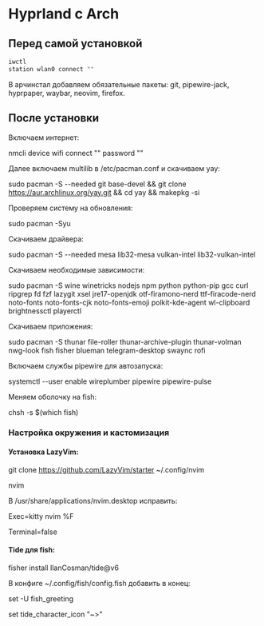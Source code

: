 # Hyprland с Arch
## Перед самой установкой
```bash
iwctl
station wlan0 connect ""
```

В арчинстал добавляем обязательные пакеты: git, pipewire-jack, hyprpaper, waybar, neovim, firefox.

## После установки
Включаем интернет:

nmcli device wifi connect "" password ""

Далее включаем multilib в /etc/pacman.conf и скачиваем yay:

sudo pacman -S --needed git base-devel && git clone https://aur.archlinux.org/yay.git && cd yay && makepkg -si

Проверяем систему на обновления: 

sudo pacman -Syu

Скачиваем драйвера:

sudo pacman -S --needed mesa lib32-mesa vulkan-intel lib32-vulkan-intel

Скачиваем необходимые зависимости:

sudo pacman -S wine winetricks nodejs npm python python-pip gcc curl ripgrep fd fzf lazygit xsel jre17-openjdk otf-firamono-nerd ttf-firacode-nerd noto-fonts noto-fonts-cjk noto-fonts-emoji polkit-kde-agent wl-clipboard brightnessctl playerctl

Скачиваем приложения:

sudo pacman -S thunar file-roller thunar-archive-plugin thunar-volman nwg-look fish fisher blueman telegram-desktop swaync rofi 

Включаем службы pipewire для автозапуска:

systemctl --user enable wireplumber pipewire pipewire-pulse

Меняем оболочку на fish:

chsh -s $(which fish)

### Настройка окружения и кастомизация

#### Установка LazyVim:

git clone https://github.com/LazyVim/starter ~/.config/nvim

nvim

В /usr/share/applications/nvim.desktop исправить: 

Exec=kitty nvim %F

Terminal=false

#### Tide для fish:

fisher install IlanCosman/tide@v6

В конфиге ~/.config/fish/config.fish добавить в конец:

set -U fish_greeting

set tide_character_icon "~>"
